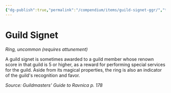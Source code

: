 ```yaml
---
{"dg-publish":true,"permalink":"/compendium/items/guild-signet-ggr/","tags":["compendium/src/5e/ggr","item/attunement/required","item/rarity/uncommon","item/wondrous/ring"]}
---
```


# Guild Signet
*Ring, uncommon (requires attunement)*  


A guild signet is sometimes awarded to a guild member whose renown score in that guild is 5 or higher, as a reward for performing special services for the guild. Aside from its magical properties, the ring is also an indicator of the guild's recognition and favor.

*Source: Guildmasters' Guide to Ravnica p. 178*